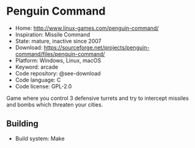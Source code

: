 # Penguin Command

- Home: http://www.linux-games.com/penguin-command/
- Inspiration: Missile Command
- State: mature, inactive since 2007
- Download: https://sourceforge.net/projects/penguin-command/files/penguin-command/
- Platform: Windows, Linux, macOS
- Keyword: arcade
- Code repository: @see-download
- Code language: C
- Code license: GPL-2.0

Game where you control 3 defensive turrets and try to intercept missiles and bombs which threaten your cities.

## Building

- Build system: Make
